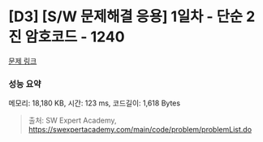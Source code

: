 # [D3] [S/W 문제해결 응용] 1일차 - 단순 2진 암호코드 - 1240 

[문제 링크](https://swexpertacademy.com/main/code/problem/problemDetail.do?contestProbId=AV15FZuqAL4CFAYD) 

### 성능 요약

메모리: 18,180 KB, 시간: 123 ms, 코드길이: 1,618 Bytes



> 출처: SW Expert Academy, https://swexpertacademy.com/main/code/problem/problemList.do
